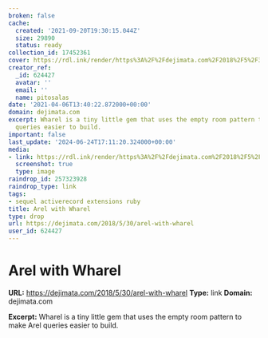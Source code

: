 ```yaml
---
broken: false
cache:
  created: '2021-09-20T19:30:15.044Z'
  size: 29890
  status: ready
collection_id: 17452361
cover: https://rdl.ink/render/https%3A%2F%2Fdejimata.com%2F2018%2F5%2F30%2Farel-with-wharel
creator_ref:
  _id: 624427
  avatar: ''
  email: ''
  name: pitosalas
date: '2021-04-06T13:40:22.872000+00:00'
domain: dejimata.com
excerpt: Wharel is a tiny little gem that uses the empty room pattern to make Arel
  queries easier to build.
important: false
last_update: '2024-06-24T17:11:20.324000+00:00'
media:
- link: https://rdl.ink/render/https%3A%2F%2Fdejimata.com%2F2018%2F5%2F30%2Farel-with-wharel
  screenshot: true
  type: image
raindrop_id: 257323928
raindrop_type: link
tags:
- sequel activerecord extensions ruby
title: Arel with Wharel
type: drop
url: https://dejimata.com/2018/5/30/arel-with-wharel
user_id: 624427
---
```


# Arel with Wharel

**URL:** https://dejimata.com/2018/5/30/arel-with-wharel
**Type:** link
**Domain:** dejimata.com

**Excerpt:** Wharel is a tiny little gem that uses the empty room pattern to make Arel queries easier to build.
